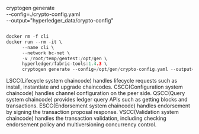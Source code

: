 cryptogen generate \
--config=./crypto-config.yaml \
--output="hyperledger_data/crypto-config"

```go

docker rm -f cli
docker run --rm -it \
      --name cli \
      --network bc-net \
      -v /root/temp/gentest:/opt/gen \
      hyperledger/fabric-tools:1.4.3 \
      cryptogen generate --config=/opt/gen/crypto-config.yaml --output="/opt/gen/crypto-config"
```



LSCC(Lifecycle system chaincode) handles lifecycle requests such as install, instantiate and upgrade chaincodes.
CSCC(Configuration system chaincode) handles channel configuration on the peer side.
QSCC(Query system chaincode) provides ledger query APIs such as getting blocks and transactions.
ESCC(Endorsement system chaincode) handles endorsement by signing the transaction proposal response.
VSCC(Validation system chaincode) handles the transaction validation, including checking endorsement policy and multiversioning concurrency control.
